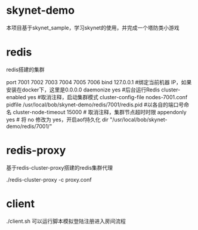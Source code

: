# skynet-demo
本项目基于skynet_sample，学习skynet的使用，并完成一个塔防类小游戏

# redis 

redis搭建的集群

port  7001	7002	7003	7004	7005	7006
bind 127.0.0.1       		 #绑定当前机器 IP，如果安装在docker下，这里是0.0.0.0
daemonize    yes	         #后台运行Redis
cluster-enabled yes 		 #取消注释，启动集群模式
cluster-config-file	nodes-7001.conf 	
pidfile /usr/local/bob/skynet-demo/redis/7001/redis.pid   #以各自的端口号命名
cluster-node-timeout 15000                    # 取消注释，集群节点超时时限
appendonly yes 			        # 将 no 修改为 yes，开启aof持久化
dir "/usr/local/bob/skynet-demo/redis/7001/"

# redis-proxy

基于redis-cluster-proxy搭建的redis集群代理

./redis-cluster-proxy -c proxy.conf

# client

./client.sh 可以运行脚本模拟登陆注册进入房间流程